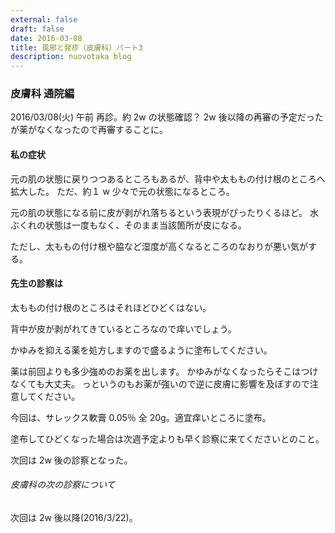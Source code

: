 ```yaml
---
external: false
draft: false
date: 2016-03-08
title: 風邪と発疹（皮膚科）パート3
description: nuovotaka blog
---
```


### 皮膚科 通院編

2016/03/08(火) 午前
再診。約 2w の状態確認？
2w 後以降の再審の予定だったが薬がなくなったので再審することに。

#### 私の症状

元の肌の状態に戻りつつあるところもあるが、背中や太ももの付け根のところへ拡大した。
ただ、約１ w 少々で元の状態になるところ。

元の肌の状態になる前に皮が剥がれ落ちるという表現がぴったりくるほど。
水ぶくれの状態は一度もなく、そのまま当該箇所が皮になる。

ただし、太ももの付け根や脇など湿度が高くなるところのなおりが悪い気がする。

#### 先生の診察は

太ももの付け根のところはそれほどひどくはない。

背中が皮が剥がれてきているところなので痒いでしょう。

かゆみを抑える薬を処方しますので盛るように塗布してください。

薬は前回よりも多少強めのお薬を出します。
かゆみがなくなったらそこはつけなくても大丈夫。
っというのもお薬が強いので逆に皮膚に影響を及ぼすので注意してください。

今回は、サレックス軟膏 0.05％ 全 20g。適宜痒いところに塗布。

塗布してひどくなった場合は次週予定よりも早く診察に来てくださいとのこと。

次回は 2w 後の診察となった。

###### 皮膚科の次の診察について

次回は 2w 後以降(2016/3/22)。
